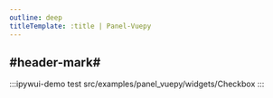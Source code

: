 ```yaml
---
outline: deep
titleTemplate: :title | Panel-Vuepy
---
```


## #header-mark#
:::ipywui-demo test
src/examples/panel_vuepy/widgets/Checkbox
::: 